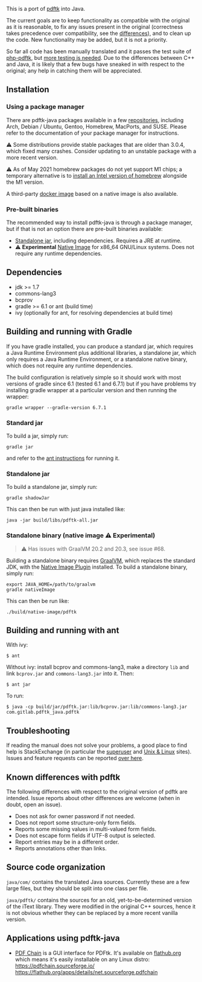 This is a port of [pdftk](https://www.pdflabs.com/tools/pdftk-server/)
into Java. 

The current goals are to keep functionality as compatible with the
original as it is reasonable, to fix any issues present in the
original (correctness takes precedence over compatibility, see the
[differences](#known-differences-with-pdftk)), and to clean up the
code. New functionality may be added, but it is not a priority.

So far all code has been manually translated and it passes the test
suite of [php-pdftk](https://github.com/mikehaertl/php-pdftk), but
[more testing is
needed](https://pdftk-java.gitlab.io/pdftk/coverage/). Due to the
differences between C++ and Java, it is likely that a few bugs have
sneaked in with respect to the original; any help in catching them
will be appreciated.

## Installation

### Using a package manager

There are pdftk-java packages available in a few
[repositories](https://repology.org/project/pdftk-java/versions),
including Arch, Debian / Ubuntu, Gentoo, Homebrew, MacPorts, and
SUSE. Please refer to the documentation of your package manager for
instructions.

:warning: Some distributions provide stable packages that
are older than 3.0.4, which fixed many crashes. Consider
updating to an unstable package with a more recent version.

:warning: As of May 2021 homebrew packages do not yet support M1
chips; a temporary alternative is to [install an Intel version of
homebrew](https://gitlab.com/pdftk-java/pdftk/-/issues/89#note_576347882)
alongside the M1 version.

A third-party [docker image](https://hub.docker.com/r/minidocks/pdftk)
based on a native image is also available.

### Pre-built binaries

The recommended way to install pdftk-java is through a package
manager, but if that is not an option there are pre-built binaries
available:

 - [Standalone jar](https://gitlab.com/pdftk-java/pdftk/-/jobs/1353200058/artifacts/raw/build/libs/pdftk-all.jar), including dependencies. Requires a JRE at runtime.
 - :warning: **Experimental** [Native Image](https://gitlab.com/pdftk-java/pdftk/-/jobs/1353200062/artifacts/raw/build/native-image/pdftk) for x86_64 GNU/Linux systems. Does not require any runtime dependencies.

## Dependencies

 - jdk >= 1.7
 - commons-lang3
 - bcprov
 - gradle >= 6.1 or ant (build time)
 - ivy (optionally for ant, for resolving dependencies at build time)

## Building and running with Gradle
If you have gradle installed, you can produce a standard jar, which
requires a Java Runtime Environment plus additional libraries, a
standalone jar, which only requires a Java Runtime Environment, or a
standalone native binary, which does not require any runtime
dependencies.

The build configuration is relatively simple so it should work with most
versions of gradle since 6.1 (tested 6.1 and 6.7.1) but if you have problems try
installing gradle wrapper at a particular version and then running the wrapper:
```
gradle wrapper --gradle-version 6.7.1
```

### Standard jar

To build a jar, simply run: 

```
gradle jar
```

and refer to the [ant instructions](#building-and-running-with-ant) for running it.

### Standalone jar

To build a standalone jar, simply run: 

```
gradle shadowJar
```

This can then be run with just java installed like:
```
java -jar build/libs/pdftk-all.jar
```

### Standalone binary (native image :warning: **Experimental**)

> :warning: Has issues with GraalVM 20.2 and 20.3, see issue #68.

Building a standalone binary requires
[GraalVM](https://www.graalvm.org), which replaces the standard JDK,
with the [Native Image
Plugin](https://www.graalvm.org/docs/reference-manual/native-image/)
installed. To build a standalone binary, simply run:

```
export JAVA_HOME=/path/to/graalvm
gradle nativeImage
```

This can then be run like:
```
./build/native-image/pdftk
```

## Building and running with ant

With ivy:
```
$ ant
```

Without ivy: install bcprov and commons-lang3, make a directory `lib`
and link `bcprov.jar` and `commons-lang3.jar` into it. Then:
```
$ ant jar
```

To run:
```
$ java -cp build/jar/pdftk.jar:lib/bcprov.jar:lib/commons-lang3.jar com.gitlab.pdftk_java.pdftk
```

## Troubleshooting

If reading the manual does not solve your problems, a good place to
find help is StackExchange (in particular the
[superuser](https://superuser.com/) and [Unix &
Linux](https://unix.stackexchange.com/) sites). Issues and feature
requests can be reported [over here](https://gitlab.com/pdftk-java/pdftk/-/issues).

## Known differences with pdftk

The following differences with respect to the original version of
pdftk are intended. Issue reports about other differences are welcome
(when in doubt, open an issue).

- Does not ask for owner password if not needed.
- Does not report some structure-only form fields.
- Reports some missing values in multi-valued form fields.
- Does not escape form fields if UTF-8 output is selected.
- Report entries may be in a different order.
- Reports annotations other than links.

## Source code organization

`java/com/` contains the translated Java sources. Currently these are
a few large files, but they should be split into one class per file.

`java/pdftk/` contains the sources for an old, yet-to-be-determined
version of the iText library. They were modified in the original C++
sources, hence it is not obvious whether they can be replaced by a
more recent vanilla version.

## Applications using pdftk-java

- [PDF Chain](https://pdfchain.sourceforge.io/) is a GUI interface for PDFtk. It's available on [flathub.org](https://flathub.org)
which means it's easily installable on any Linux distro:\
https://pdfchain.sourceforge.io/
https://flathub.org/apps/details/net.sourceforge.pdfchain
